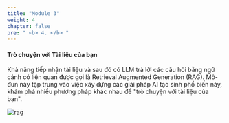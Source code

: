 ```yaml
---
title: "Module 3"
weight: 4
chapter: false
pre: " <b> 4. </b> "
---
```


#### Trò chuyện với Tài liệu của bạn 

Khả năng tiếp nhận tài liệu và sau đó có LLM trả lời các câu hỏi bằng ngữ cảnh có liên quan được gọi là Retrieval Augmented Generation (RAG). Mô-đun này tập trung vào việc xây dựng các giải pháp AI tạo sinh phổ biến này, khám phá nhiều phương pháp khác nhau để "trò chuyện với tài liệu của bạn".

![rag](/images/4-module3/rag_pic.jpg?width=90pc)
